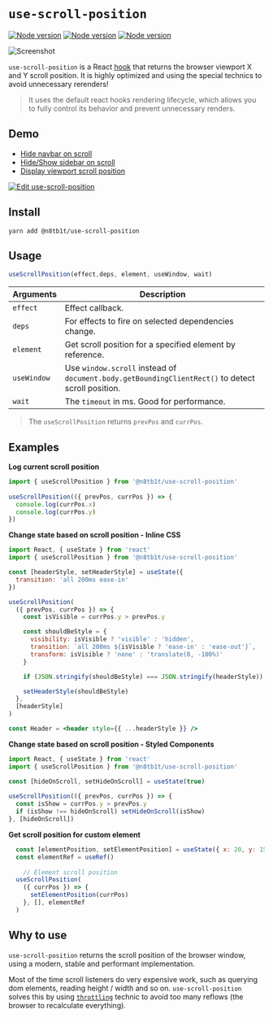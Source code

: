 # `use-scroll-position`

[![Node version](https://img.shields.io/npm/v/@n8tb1t/use-scroll-position.svg?style=flat)](https://www.npmjs.com/package/@n8tb1t/use-scroll-position)
[![Node version](https://img.shields.io/librariesio/github/n8tb1t/use-scroll-position.svg?style=flat)](https://libraries.io/npm/@n8tb1t%2Fuse-scroll-position)
[![Node version](https://img.shields.io/github/license/n8tb1t/use-scroll-position.svg?style=flat)](https://github.com/n8tb1t/use-scroll-position/blob/master/LICENSE)

![Screenshot](https://github.com/n8tb1t/use-scroll-position/raw/master/examples/screenshot.png)

`use-scroll-position` is a React [hook](https://reactjs.org/docs/hooks-reference.html) that returns the browser viewport X and Y scroll position. It is highly optimized and using the special technics to avoid unnecessary rerenders!

> It uses the default react hooks rendering lifecycle, which allows you to fully control its behavior and prevent unnecessary renders.

## Demo

- [Hide navbar on scroll](https://n8tb1t.github.io/use-scroll-position/navbar/navbar)
- [Hide/Show sidebar on scroll](https://n8tb1t.github.io/use-scroll-position/navbar/sidebar)
- [Display viewport scroll position](https://n8tb1t.github.io/use-scroll-position/navbar/position)

[![Edit use-scroll-position](https://codesandbox.io/static/img/play-codesandbox.svg)](https://codesandbox.io/s/use-scroll-position-8nfin?fontsize=14)

## Install
```
yarn add @n8tb1t/use-scroll-position
```

## Usage

```jsx
useScrollPosition(effect,deps, element, useWindow, wait)
```

| Arguments | Description |
| --------- | ----------- |
`effect`    | Effect callback.
`deps`      | For effects  to fire on selected dependencies change.
`element`      | Get scroll position for a specified element by reference.
`useWindow`      | Use `window.scroll` instead of `document.body.getBoundingClientRect()` to detect scroll position.
`wait`      | The `timeout` in ms. Good for performance.

> The `useScrollPosition` returns `prevPos` and `currPos`.

## Examples

**Log current scroll position**
```jsx
import { useScrollPosition } from '@n8tb1t/use-scroll-position'
  
useScrollPosition(({ prevPos, currPos }) => {
  console.log(currPos.x)
  console.log(currPos.y)
})
```
**Change state based on scroll position - Inline CSS**
```jsx
import React, { useState } from 'react'
import { useScrollPosition } from '@n8tb1t/use-scroll-position'

const [headerStyle, setHeaderStyle] = useState({
  transition: 'all 200ms ease-in'
})

useScrollPosition(
  ({ prevPos, currPos }) => {
    const isVisible = currPos.y > prevPos.y

    const shouldBeStyle = {
      visibility: isVisible ? 'visible' : 'hidden',
      transition: `all 200ms ${isVisible ? 'ease-in' : 'ease-out'}`,
      transform: isVisible ? 'none' : 'translate(0, -100%)'
    }

    if (JSON.stringify(shouldBeStyle) === JSON.stringify(headerStyle)) return

    setHeaderStyle(shouldBeStyle)
  },
  [headerStyle]
)

const Header = <header style={{ ...headerStyle }} />
```

**Change state based on scroll position - Styled Components**
```jsx
import React, { useState } from 'react'
import { useScrollPosition } from '@n8tb1t/use-scroll-position'

const [hideOnScroll, setHideOnScroll] = useState(true)
  
useScrollPosition(({ prevPos, currPos }) => {
  const isShow = currPos.y > prevPos.y
  if (isShow !== hideOnScroll) setHideOnScroll(isShow)
}, [hideOnScroll])
```
**Get scroll position for custom element**
```jsx
  const [elementPosition, setElementPosition] = useState({ x: 20, y: 150 })
  const elementRef = useRef()
  
    // Element scroll position
  useScrollPosition(
    ({ currPos }) => {
      setElementPosition(currPos)
    }, [], elementRef
  )
```

## Why to use
`use-scroll-position` returns the scroll position of the browser window, using a modern, stable and performant implementation.

Most of the time scroll listeners do very expensive work, such as querying dom elements, reading height / width and so on.
`use-scroll-position` solves this by using [`throttling`](https://stackoverflow.com/a/44779316) technic to avoid too many reflows (the browser to recalculate everything).
